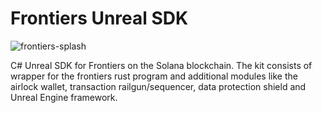 # Frontiers Unreal SDK
![frontiers-splash](https://github.com/Bifrost-Technologies/Frontier-SDK/assets/24855008/215a3759-f857-4b7a-aabd-e4ae48415a47)

 C# Unreal SDK for Frontiers on the Solana blockchain. The kit consists of wrapper for the frontiers rust program and additional modules like the airlock wallet, transaction railgun/sequencer, data protection shield and Unreal Engine framework.
